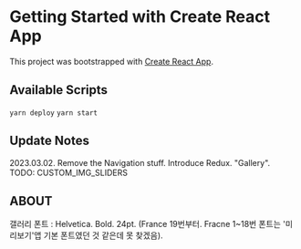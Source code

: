 # Getting Started with Create React App

This project was bootstrapped with [Create React App](https://github.com/facebook/create-react-app).

## Available Scripts

`yarn deploy`
`yarn start`

## Update Notes
2023.03.02. Remove the Navigation stuff. Introduce Redux. "Gallery". TODO: CUSTOM_IMG_SLIDERS

## ABOUT
갤러리 폰트 : Helvetica. Bold. 24pt. (France 19번부터. Fracne 1~18번 폰트는 '미리보기'앱 기본 폰트였던 것 같은데 못 찾겠음).